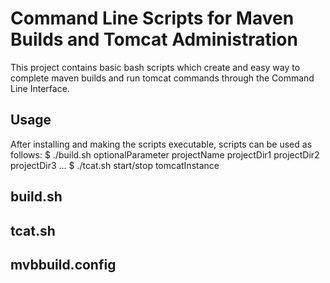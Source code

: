 # Command Line Scripts for Maven Builds and Tomcat Administration

 This project contains basic bash scripts which create and easy way to complete maven builds and run tomcat commands through the Command Line Interface.

## Usage
 After installing and making the scripts executable, scripts can be used as follows:
	$ ./build.sh optionalParameter projectName projectDir1 projectDir2 projectDir3 ...
	$ ./tcat.sh start/stop tomcatInstance

## build.sh

## tcat.sh

## mvbbuild.config


